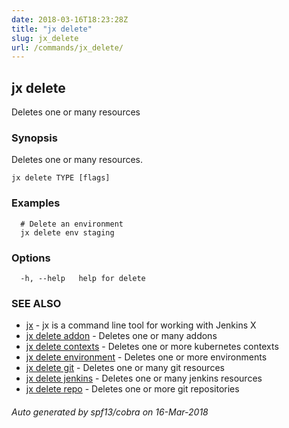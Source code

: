 ```yaml
---
date: 2018-03-16T18:23:28Z
title: "jx delete"
slug: jx_delete
url: /commands/jx_delete/
---
```

## jx delete

Deletes one or many resources

### Synopsis

Deletes one or many resources.

```
jx delete TYPE [flags]
```

### Examples

```
  # Delete an environment
  jx delete env staging
```

### Options

```
  -h, --help   help for delete
```

### SEE ALSO

* [jx](/commands/jx/)	 - jx is a command line tool for working with Jenkins X
* [jx delete addon](/commands/jx_delete_addon/)	 - Deletes one or many addons
* [jx delete contexts](/commands/jx_delete_contexts/)	 - Deletes one or more kubernetes contexts
* [jx delete environment](/commands/jx_delete_environment/)	 - Deletes one or more environments
* [jx delete git](/commands/jx_delete_git/)	 - Deletes one or many git resources
* [jx delete jenkins](/commands/jx_delete_jenkins/)	 - Deletes one or many jenkins resources
* [jx delete repo](/commands/jx_delete_repo/)	 - Deletes one or more git repositories

###### Auto generated by spf13/cobra on 16-Mar-2018
